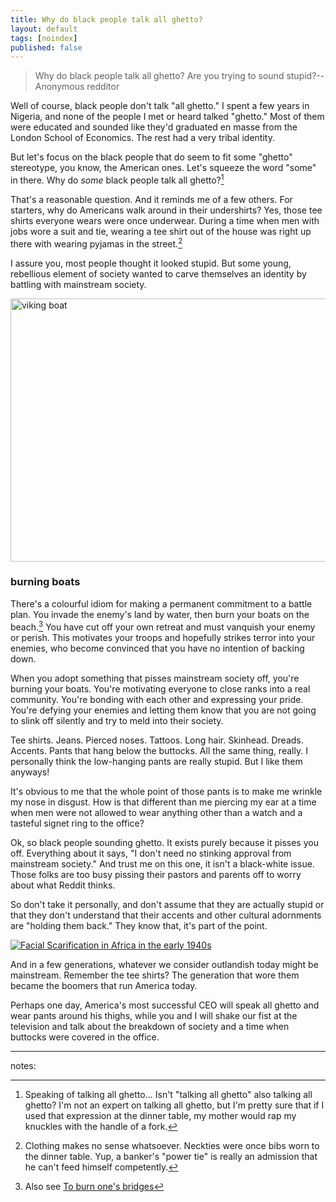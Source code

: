 ```yaml
---
title: Why do black people talk all ghetto?
layout: default
tags: [noindex]
published: false
---
```


> Why do black people talk all ghetto? Are you trying to sound stupid?--Anonymous redditor

Well of course, black people don't talk "all ghetto." I spent a few years in Nigeria, and none of the people I met or heard talked "ghetto." Most of them were educated and sounded like they'd graduated en masse from the London School of Economics. The rest had a very tribal identity.

But let's focus on the black people that do seem to fit some "ghetto" stereotype, you know, the American ones. Let's squeeze the word "some" in there. Why do *some* black people talk all ghetto?[^talk]

[^talk]: Speaking of talking all ghetto... Isn't "talking all ghetto" also talking all ghetto? I'm not an expert on talking all ghetto, but I'm pretty sure that if I used that expression at the dinner table, my mother would rap my knuckles with the handle of a fork.

That's a reasonable question. And it reminds me of a few others. For starters, why do Americans walk around in their undershirts? Yes, those tee shirts everyone wears were once underwear. During a time when men with jobs wore a suit and tie, wearing a tee shirt out of the house was right up there with wearing pyjamas in the street.[^ties]

[^ties]: Clothing makes no sense whatsoever. Neckties were once bibs worn to the dinner table. Yup, a banker's "power tie" is really an admission that he can't feed himself competently.

I assure you, most people thought it looked stupid. But some young, rebellious element of society wanted to carve themselves an identity by battling with mainstream society.

<a href="http://www.flickr.com/photos/chatiryworld/337738505/" title="viking boat by chatirygirl, on Flickr"><img src="http://farm1.staticflickr.com/139/337738505_5602452f1e_z.jpg" width="640" height="421" alt="viking boat"></a>

### burning boats

There's a colourful idiom for making a permanent commitment to a battle plan. You invade the enemy's land by water, then burn your boats on the beach.[^bridges] You have cut off your own retreat and must vanquish your enemy or perish. This motivates your troops and hopefully strikes terror into your enemies, who become convinced that you have no intention of backing down.

When you adopt something that pisses mainstream society off, you're burning your boats. You're motivating everyone to close ranks into a real community. You're bonding with each other and expressing your pride. You're defying your enemies and letting them know that you are not going to slink off silently and try to meld into their society.

[^bridges]: Also see [To burn one's bridges](https://en.wiktionary.org/wiki/burn_one%27s_bridges)

Tee shirts. Jeans. Pierced noses. Tattoos. Long hair. Skinhead. Dreads. Accents. Pants that hang below the buttocks. All the same thing, really. I personally think the low-hanging pants are really stupid. But I like them anyways!

It's obvious to me that the whole point of those pants is to make me wrinkle my nose in disgust. How is that different than me piercing my ear at a time when men were not allowed to wear anything other than a watch and a tasteful signet ring to the office?

Ok, so black people sounding ghetto. It exists purely because it pisses you off. Everything about it says, "I don't need no stinking approval from mainstream society." And trust me on this one, it isn't a black-white issue. Those folks are too busy pissing their pastors and parents off to worry about what Reddit thinks.

So don't take it personally, and don't assume that they are actually stupid or that they don't understand that their accents and other cultural adornments are "holding them back." They know that, it's part of the point.

<a href="http://www.flickr.com/photos/gbaku/4002768276/" title="Facial Scarification in Africa in the early 1940s by gbaku, on Flickr"><img src="http://farm3.staticflickr.com/2500/4002768276_398a5f01ce_z.jpg" alt="Facial Scarification in Africa in the early 1940s"></a>

And in a few generations, whatever we consider outlandish today might be mainstream. Remember the tee shirts? The generation that wore them became the boomers that run America today.

Perhaps one day, America's most successful CEO will speak all ghetto and wear pants around his thighs, while you and I will shake our fist at the television and talk about the breakdown of society and a time when buttocks were covered in the office.

---

notes: